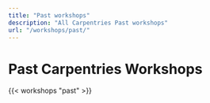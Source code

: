 ```yaml
---
title: "Past workshops"
description: "All Carpentries Past workshops"
url: "/workshops/past/"
---
```



# Past Carpentries Workshops 

{{< workshops "past" >}}